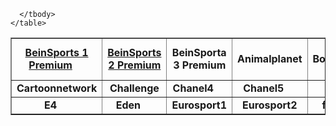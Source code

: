  <div id="sdiv">
    <table class="table table-dark table-bordered" border="1">
      <tbody>
        <tr>
          <td style=
          'text-align:center; vertical-align:middle; font-weight: bold'>
            <a href="https://donelfantastic.github.io/creativemedia/intl/beins1prem.m3u8" target="_blank">BeinSports 1 Premium</a><img id="qualitylogo0" width="20">
          </td>
          <td style=
          'text-align:center; vertical-align:middle; font-weight: bold'>
            <a href="https://donelfantastic.github.io/creativemedia/intl/beins1prem.m3u8" target="_blank">BeinSports 2 Premium</a><img id="qualitylogo1" width="20">
          </td>
          <td style=
          'text-align:center; vertical-align:middle; font-weight: bold'>
            <a id="https://donelfantastic.github.io/creativemedia/intl/beins3prem.m3u8">BeinSporta 3 Premium</a><img id="qualitylogo2" width="20">
          </td>
          <td style=
          'text-align:center; vertical-align:middle; font-weight: bold'>
            <a id="name3">Animalplanet</a><img id="qualitylogo3" width="20">
          </td>
          <td style=
          'text-align:center; vertical-align:middle; font-weight: bold'>
            <a id="name4">Boomerang</a><img id="qualitylogo4" width="20">
          </td>
          <td style=
          'text-align:center; vertical-align:middle; font-weight: bold'>
            <a id="name5">BT Sport 1</a><img id="qualitylogo5" width="20">
          </td>
          <td style=
          'text-align:center; vertical-align:middle; font-weight: bold'>
            <a id="name6">BT Sport 2</a><img id="qualitylogo6" width="20">
          </td>
          <td style=
          'text-align:center; vertical-align:middle; font-weight: bold'>
            <a id="name7">BT Sport 3</a><img id="qualitylogo7" width="20">
          </td>
          <td style=
          'text-align:center; vertical-align:middle; font-weight: bold'>
            <a id="name8">BT Sport 4</a><img id="qualitylogo8" width="20">
          </td>
          <td style=
          'text-align:center; vertical-align:middle; font-weight: bold'>
            <a id="name9">Cartoonito</a><img id="qualitylogo9" width="20">
          </td>
        </tr>
        <tr>
          <td style=
          'text-align:center; vertical-align:middle; font-weight: bold'>
            <a id="name10">Cartoonnetwork</a><img id="qualitylogo10" width=
            "20">
          </td>
          <td style=
          'text-align:center; vertical-align:middle; font-weight: bold'>
            <a id="name11">Challenge</a><img id="qualitylogo11" width=
            "20">
          </td>
          <td style=
          'text-align:center; vertical-align:middle; font-weight: bold'>
            <a id="name12">Chanel4</a><img id="qualitylogo12" width=
            "20">
          </td>
          <td style=
          'text-align:center; vertical-align:middle; font-weight: bold'>
            <a id="name13">Chanel5</a><img id="qualitylogo13" width=
            "20">
          </td>
          <td style=
          'text-align:center; vertical-align:middle; font-weight: bold'>
            <a id="name14">Citv</a><img id="qualitylogo14" width=
            "20">
          </td>
          <td style=
          'text-align:center; vertical-align:middle; font-weight: bold'>
            <a id="name15">ComedyCentral</a><img id="qualitylogo15" width=
            "20">
          </td>
          <td style=
          'text-align:center; vertical-align:middle; font-weight: bold'>
            <a id="name16">Crimeinv</a> <input type="hidden" id=
            "id16" value="crimeinv"><img id="qualitylogo16" width=
            "20">
          </td>
          <td style=
          'text-align:center; vertical-align:middle; font-weight: bold'>
            <a id="name17">Dave</a><img id="qualitylogo17" width=
            "20">
          </td>
          <td style=
          'text-align:center; vertical-align:middle; font-weight: bold'>
            <a id="name18">DiscoveyHD</a><img id="qualitylogo18" width=
            "20">
          </td>
          <td style=
          'text-align:center; vertical-align:middle; font-weight: bold'>
            <a id="name19">E!</a><img id="qualitylogo19" width=
            "20">
          </td>
        </tr>
        <tr>
          <td style=
          'text-align:center; vertical-align:middle; font-weight: bold'>
            <a id="name20">E4</a></div><img id="qualitylogo20" width=
            "20">
          </td>
          <td style=
          'text-align:center; vertical-align:middle; font-weight: bold'>
            <a id="name21">Eden</a><img id="qualitylogo21" width=
            "20">
          </td>
          <td style=
          'text-align:center; vertical-align:middle; font-weight: bold'>
            <a id="name22">Eurosport1</a><img id="qualitylogo22" width=
            "20">
          </td>
          <td style=
          'text-align:center; vertical-align:middle; font-weight: bold'>
            <a id="name23">Eurosport2</a> <input type="hidden" id=
            "id23" value="eurosport2"><img id="qualitylogo23" width=
            "20">
          </td>
          <td style=
          'text-align:center; vertical-align:middle; font-weight: bold'>
            <a id="name24">film4</a><img id="qualitylogo24" width=
            "20">
          </td>
          <td style=
          'text-align:center; vertical-align:middle; font-weight: bold'>
            <a id="name25">Gold</a><img id="qualitylogo25" width=
            "20">
          </td>
          <td style=
          'text-align:center; vertical-align:middle; font-weight: bold'>
            <a id="name26">Hgtv</a><img id="qualitylogo26" width=
            "20">
          </td>
          <td style=
          'text-align:center; vertical-align:middle; font-weight: bold'>
            <a id="name27">itv</a><img id="qualitylogo27" width=
            "20">
          </td>
          <td style=
          'text-align:center; vertical-align:middle; font-weight: bold'>
            <a id="name28">itv2</a><img id="qualitylogo28" width=
            "20">
          </td>
          <td style=
          'text-align:center; vertical-align:middle; font-weight: bold'>
            <a id="name29">itv3</a><img id="qualitylogo29" width=
            "20">
          </td>
        </tr>
        
      </tbody>
    </table>
  </div>
